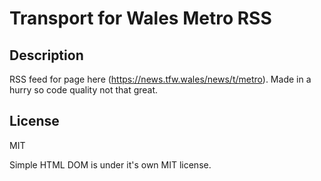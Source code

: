 # Transport for Wales Metro RSS
## Description
RSS feed for page here (https://news.tfw.wales/news/t/metro). Made in a hurry so code quality not that great.
## License
MIT

Simple HTML DOM is under it's own MIT license.

